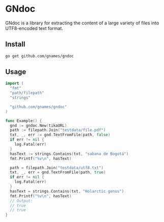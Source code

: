 # GNdoc

GNdoc is a library for extracting the content of a large variety of files
into UTF8-encoded text format.

## Install

```bash
go get github.com/gnames/gndoc
```

## Usage

```go
import (
  "fmt"
  "path/filepath"
  "strings"

  "github.com/gnames/gndoc"
)

func Example() {
  gnd := gndoc.New(tikaURL)
  path := filepath.Join("testdata/file.pdf")
  txt, _, err := gnd.TextFromFile(path, false)
  if err != nil {
    log.Fatal(err)
  }
  hasText := strings.Contains(txt, "sabana de Bogotá")
  fmt.Printf("%v\n", hasText)

  path = filepath.Join("testdata/utf8.txt")
  txt, _, err = gnd.TextFromFile(path, true)
  if err != nil {
    log.Fatal(err)
  }
  hasText = strings.Contains(txt, "Holarctic genus")
  fmt.Printf("%v\n", hasText)
  // Output:
  // true
  // true
}
```
